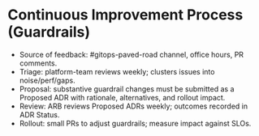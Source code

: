 # Continuous Improvement Process (Guardrails)

- Source of feedback: #gitops-paved-road channel, office hours, PR comments.
- Triage: platform-team reviews weekly; clusters issues into noise/perf/gaps.
- Proposal: substantive guardrail changes must be submitted as a Proposed ADR with rationale, alternatives, and rollout impact.
- Review: ARB reviews Proposed ADRs weekly; outcomes recorded in ADR Status.
- Rollout: small PRs to adjust guardrails; measure impact against SLOs.
